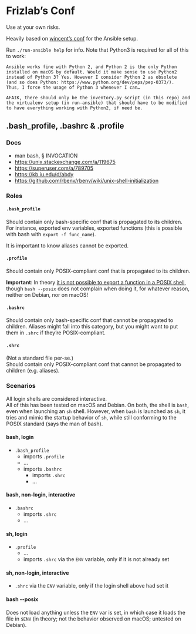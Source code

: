 # Frizlab’s Conf
Use at your own risks.

Heavily based on [wincent’s conf](https://github.com/wincent/wincent) for the
Ansible setup.

Run `./run-ansible help` for info. Note that Python3 is required for all of this
to work:
```
Ansible works fine with Python 2, and Python 2 is the only Python
installed on macOS by default. Would it make sense to use Python2
instead of Python 3? Yes. However I consider Python 2 as obsolete
(and so does Python: https://www.python.org/dev/peps/pep-0373/).
Thus, I force the usage of Python 3 whenever I can…

AFAIK, there should only be the inventory.py script (in this repo) and
the virtualenv setup (in run-ansible) that should have to be modified
to have everything working with Python2, if need be.
```

## .bash_profile, .bashrc & .profile

### Docs
- man bash, § INVOCATION
- https://unix.stackexchange.com/a/119675
- https://superuser.com/a/789705
- https://kb.iu.edu/d/abdy
- https://github.com/rbenv/rbenv/wiki/unix-shell-initialization

### Roles

#### `.bash_profile`
Should contain only bash-specific conf that is propagated to its children.
For instance, exported env variables, exported functions (this is possible with
bash with `export -f func_name`).

It is important to know aliases cannot be exported.

#### `.profile`
Should contain only POSIX-compliant conf that is propagated to its children.

**Important**: In theory [it is not possible to export a function in a POSIX
shell](https://stackoverflow.com/a/29239838), though `bash --posix` does not
complain when doing it, for whatever reason, neither on Debian, nor on macOS!

#### `.bashrc`
Should contain only bash-specific conf that cannot be propagated to children.
Aliases might fall into this category, but you might want to put them in `.shrc`
if they’re POSIX-compliant.

#### `.shrc`
(Not a standard file per-se.)  
Should contain only POSIX-compliant conf that cannot be propagated to children
(e.g. aliases).


### Scenarios
All login shells are considered interactive.  
All of this has been tested on macOS and Debian. On both, the shell is `bash`,
even when launching an `sh` shell. However, when `bash` is launched as `sh`, it
tries and mimic the startup behavior of `sh`, while still conforming to the
POSIX standard (says the man of bash).

#### bash, login
- `.bash_profile`
  - imports `.profile`
  - …
  - imports `.bashrc`
    - imports `.shrc`
    - …

#### bash, non-login, interactive
- `.bashrc`
  - imports `.shrc`
  - …

#### sh, login
- `.profile`
  - …
  - imports `.shrc` via the `ENV` variable, only if it is not already set

#### sh, non-login, interactive
- `.shrc` via the `ENV` variable, only if the login shell above had set it

#### bash --posix
Does not load anything unless the `ENV` var is set, in which case it loads the
file in `$ENV` (in theory; not the behavior observed on macOS; untested on
Debian).
